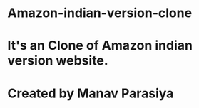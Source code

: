 # Amazon-indian-version-clone

# It's an Clone of Amazon indian version website. 

# Created by Manav Parasiya
